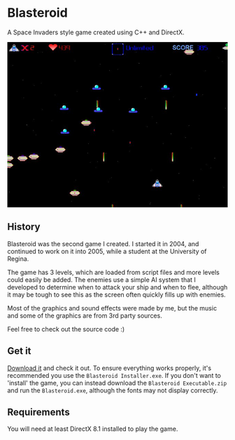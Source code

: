 # Blasteroid

A Space Invaders style game created using C++ and DirectX.

![Blasteroid screenshot](docs/Images/BlasteroidScreenshot.jpg)

## History

Blasteroid was the second game I created.
I started it in 2004, and continued to work on it into 2005, while a student at the University of Regina.

The game has 3 levels, which are loaded from script files and more levels could easily be added.
The enemies use a simple AI system that I developed to determine when to attack your ship and when to flee, although it may be tough to see this as the screen often quickly fills up with enemies.

Most of the graphics and sound effects were made by me, but the music and some of the graphics are from 3rd party sources.

Feel free to check out the source code :)

## Get it

[Download it](Installers/) and check it out.
To ensure everything works properly, it's recommended you use the `Blasteroid Installer.exe`.
If you don't want to 'install' the game, you can instead download the `Blasteroid Executable.zip` and run the `Blasteroid.exe`, although the fonts may not display correctly.

## Requirements

You will need at least DirectX 8.1 installed to play the game.
